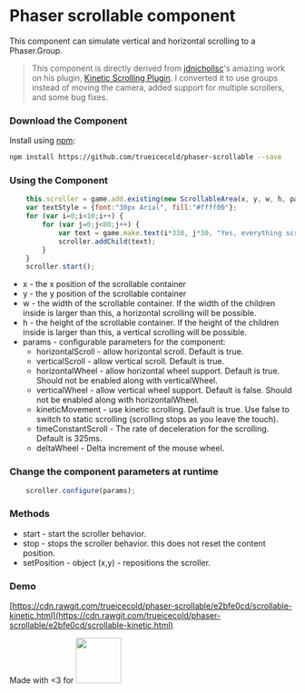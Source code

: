 # Phaser scrollable component

This component can simulate vertical and horizontal scrolling to a Phaser.Group.

> This component is directly derived from [jdnichollsc](https://github.com/jdnichollsc)'s amazing work on his plugin, [Kinetic Scrolling Plugin](https://github.com/jdnichollsc/Phaser-Kinetic-Scrolling-Plugin). I converted it to use groups instead of moving the camera, added support for multiple scrollers, and some bug fixes.


### Download the Component

Install using [npm](https://www.npmjs.com/):

```bash
npm install https://github.com/trueicecold/phaser-scrollable --save
```

### Using the Component

```javascript
	this.scroller = game.add.existing(new ScrollableArea(x, y, w, h, params));
    var textStyle = {font:"30px Arial", fill:"#ffff00"};
	for (var i=0;i<10;i++) {
		for (var j=0;j<80;j++) {
			var text = game.make.text(i*330, j*30, "Yes, everything scrolls", textStyle);
			scroller.addChild(text);
		}
	}
	scroller.start();
```

* x - the x position of the scrollable container
* y - the y position of the scrollable container
* w - the width of the scrollable container. If the width of the children inside is larger than this, a horizontal scrolling will be possible.
* h - the height of the scrollable container. If the height of the children inside is larger than this, a vertical scrolling will be possible.
* params - configurable parameters for the component:
	* horizontalScroll - allow horizontal scroll. Default is true.
	* verticalScroll - allow vertical scroll. Default is true.
	* horizontalWheel - allow horizontal wheel support. Default is true. Should not be enabled along with verticalWheel.
	* verticalWheel - allow vertical wheel support. Default is false. Should not be enabled along with horizontalWheel.
	* kineticMovement - use kinetic scrolling. Default is true. Use false to switch to static scrolling (scrolling stops as you leave the touch).
	* timeConstantScroll - The rate of deceleration for the scrolling. Default is 325ms.
	* deltaWheel - Delta increment of the mouse wheel.

### Change the component parameters at runtime

```javascript
	scroller.configure(params);
```

### Methods
* start - start the scroller behavior.
* stop - stops the scroller behavior. this does not reset the content position.
* setPosition - object (x,y) - repositions the scroller.

### Demo

[https://cdn.rawgit.com/trueicecold/phaser-scrollable/e2bfe0cd/scrollable-kinetic.html](https://cdn.rawgit.com/trueicecold/phaser-scrollable/e2bfe0cd/scrollable-kinetic.html)

Made with <3 for <img src="https://phaser.io/images/logo/logo-download.png" width="80" height="80"/>